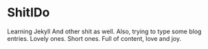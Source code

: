 # ShitIDo

Learning Jekyll
And other shit as well. Also, trying to type some blog entries. Lovely ones. Short ones. Full of content, love and joy.
